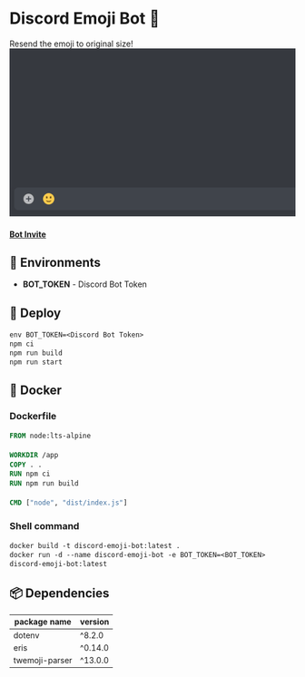 # Discord Emoji Bot 🙂

Resend the emoji to original size!<br/>
<img src="misc/image.gif?raw=true" alt="" />

#### [Bot Invite](https://discord.com/oauth2/authorize?client_id=803818878178033708&scope=bot&permissions=11264)

## 🔧 Environments

* **BOT_TOKEN** - Discord Bot Token

## 🚀 Deploy

```shell
env BOT_TOKEN=<Discord Bot Token>
npm ci
npm run build
npm run start
```

## 🐋 Docker

### Dockerfile

```Dockerfile
FROM node:lts-alpine

WORKDIR /app
COPY . .
RUN npm ci
RUN npm run build

CMD ["node", "dist/index.js"]
```

### Shell command

```shell
docker build -t discord-emoji-bot:latest .
docker run -d --name discord-emoji-bot -e BOT_TOKEN=<BOT_TOKEN> discord-emoji-bot:latest
```

## 📦 Dependencies

| package name   | version |
| -------------- | ------- |
| dotenv         | ^8.2.0  |
| eris           | ^0.14.0 |
| twemoji-parser | ^13.0.0 |
